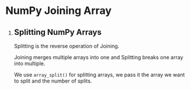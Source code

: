 # NumPy Joining Array
<!DOCTYPE html>
<html>
<body>
    <ol>
        <li>
            <h2>Splitting NumPy Arrays</h2>
            <p>Splitting is the reverse operation of Joining.</p>
            <p>Joining merges multiple arrays into one and Splitting breaks one array into multiple.</p>
            <p>We use <code>array_split()</code> for splitting arrays, we pass it the array we want to split and the number of splits.</p>
        </li>
    </ol>
</body>
</html>